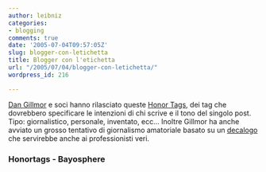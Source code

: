 ```yaml
---
author: leibniz
categories:
- blogging
comments: true
date: '2005-07-04T09:57:05Z'
slug: blogger-con-letichetta
title: Blogger con l'etichetta
url: "/2005/07/04/blogger-con-letichetta/"
wordpress_id: 216

---
```

[Dan Gillmor](http://www.dangillmor.com/) e soci hanno rilasciato queste [Honor Tags](http://honortags.com/),
dei tag che
dovrebbero specificare le intenzioni di chi scrive e il tono del
singolo post. Tipo: giornalistico, personale, inventato, ecc... Inoltre
Gillmor ha anche avviato un grosso tentativo di giornalismo amatoriale
basato su un [decalogo](http://bayosphere.com/cjregister) che servirebbe anche ai professionisti veri.  



### Honortags - Bayosphere
